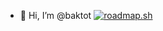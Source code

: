 - 👋 Hi, I’m @baktot
<a href="https://roadmap.sh"><img src="https://roadmap.sh/card/tall/68416b82a7a6cad70767f20f?variant=dark" alt="roadmap.sh"/></a>

<!---
baktot/baktot is a ✨ special ✨ repository because its `README.md` (this file) appears on your GitHub profile.
You can click the Preview link to take a look at your changes.
--->
